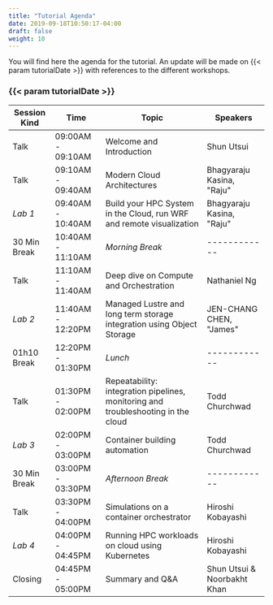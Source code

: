 ```yaml
---
title: "Tutorial Agenda"
date: 2019-09-18T10:50:17-04:00
draft: false
weight: 10
---
```


You will find here the agenda for the tutorial. An update will be made on {{< param tutorialDate >}} with references to the different workshops.

### {{< param tutorialDate >}}

| Session Kind | Time                | Topic                                                                             | Speakers                     |
| ------------ | ------------------- | ---------------------------------------------------------------------------       | ---------------------------- |
| Talk         | 09:00AM - 09:10AM   | Welcome and Introduction                                                          | Shun Utsui	                |
| Talk         | 09:10AM - 09:40AM   | Modern Cloud Architectures                                                        | Bhagyaraju Kasina, "Raju"    |
| *Lab 1*      | 09:40AM - 10:40AM   | Build your HPC System in the Cloud, run WRF and remote visualization              | Bhagyaraju Kasina, "Raju"    |
| 30 Min Break | 10:40AM - 11:10AM   | _Morning Break_                                                                   | \-\-\-\-\-\-\-\-\-\-\-\-     |
| Talk         | 11:10AM - 11:40AM   | Deep dive on Compute and Orchestration                                            | Nathaniel Ng			        |
| *Lab 2*      | 11:40AM - 12:20PM   | Managed Lustre and long term storage integration using Object Storage             | JEN-CHANG CHEN, "James"      |
| 01h10 Break  | 12:20PM - 01:30PM   | _Lunch_                                                                           | \-\-\-\-\-\-\-\-\-\-\-\-     |
| Talk         | 01:30PM - 02:00PM   | Repeatability: integration pipelines, monitoring and troubleshooting in the cloud | Todd Churchwad               |
| *Lab 3*      | 02:00PM - 03:00PM   | Container building automation				                                     | Todd Churchwad               |
| 30 Min Break | 03:00PM - 03:30PM   | _Afternoon Break_                                                                 | \-\-\-\-\-\-\-\-\-\-\-\-     |
| Talk         | 03:30PM - 04:00PM   | Simulations on a container orchestrator                                           | Hiroshi Kobayashi            |
| *Lab 4*      | 04:00PM - 04:45PM   | Running HPC workloads on cloud using Kubernetes                                   | Hiroshi Kobayashi            |
| Closing      | 04:45PM - 05:00PM   | Summary and Q&A                                                                   | Shun Utsui & Noorbakht Khan  |
